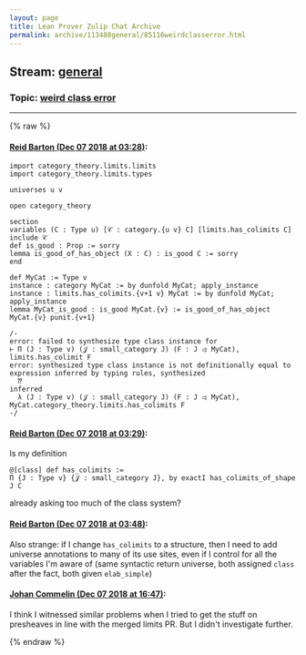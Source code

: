 ```yaml
---
layout: page
title: Lean Prover Zulip Chat Archive 
permalink: archive/113488general/85116weirdclasserror.html
---
```


## Stream: [general](index.html)
### Topic: [weird class error](85116weirdclasserror.html)

---


{% raw %}
#### [ Reid Barton (Dec 07 2018 at 03:28)](https://leanprover.zulipchat.com/#narrow/stream/113488-general/topic/weird%20class%20error/near/151060003):
```lean
import category_theory.limits.limits
import category_theory.limits.types

universes u v

open category_theory

section
variables (C : Type u) [𝒞 : category.{u v} C] [limits.has_colimits C]
include 𝒞
def is_good : Prop := sorry
lemma is_good_of_has_object (X : C) : is_good C := sorry
end

def MyCat := Type v
instance : category MyCat := by dunfold MyCat; apply_instance
instance : limits.has_colimits.{v+1 v} MyCat := by dunfold MyCat; apply_instance
lemma MyCat_is_good : is_good MyCat.{v} := is_good_of_has_object MyCat.{v} punit.{v+1}

/-
error: failed to synthesize type class instance for
⊢ Π (J : Type v) (𝒥 : small_category J) (F : J ⥤ MyCat), limits.has_colimit F
error: synthesized type class instance is not definitionally equal to expression inferred by typing rules, synthesized
  ⁇
inferred
  λ (J : Type v) (𝒥 : small_category J) (F : J ⥤ MyCat), MyCat.category_theory.limits.has_colimits F
-/
```

#### [ Reid Barton (Dec 07 2018 at 03:29)](https://leanprover.zulipchat.com/#narrow/stream/113488-general/topic/weird%20class%20error/near/151060023):
Is my definition
```lean
@[class] def has_colimits :=
Π {J : Type v} {𝒥 : small_category J}, by exactI has_colimits_of_shape J C
```
already asking too much of the class system?

#### [ Reid Barton (Dec 07 2018 at 03:48)](https://leanprover.zulipchat.com/#narrow/stream/113488-general/topic/weird%20class%20error/near/151060658):
Also strange: if I change `has_colimits` to a structure, then I need to add universe annotations to many of its use sites, even if I control for all the variables I'm aware of (same syntactic return universe, both assigned `class` after the fact, both given `elab_simple`)

#### [ Johan Commelin (Dec 07 2018 at 16:47)](https://leanprover.zulipchat.com/#narrow/stream/113488-general/topic/weird%20class%20error/near/151120501):
I think I witnessed similar problems when I tried to get the stuff on presheaves in line with the merged limits PR. But I didn't investigate further.


{% endraw %}
